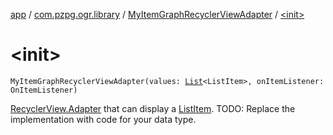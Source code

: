 [app](../../index.md) / [com.pzpg.ogr.library](../index.md) / [MyItemGraphRecyclerViewAdapter](index.md) / [&lt;init&gt;](./-init-.md)

# &lt;init&gt;

`MyItemGraphRecyclerViewAdapter(values: `[`List`](https://kotlinlang.org/api/latest/jvm/stdlib/kotlin.collections/-list/index.html)`<ListItem>, onItemListener: OnItemListener)`

[RecyclerView.Adapter](#) that can display a [ListItem](../../com.pzpg.ogr.library.list-content/-list-content/-list-item/index.md).
TODO: Replace the implementation with code for your data type.

